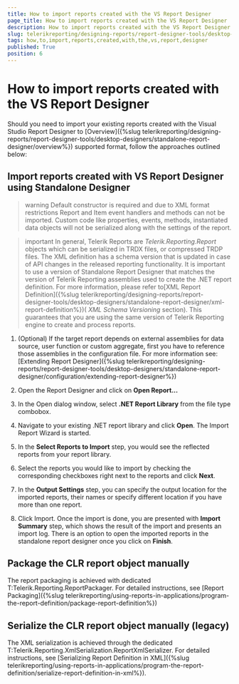 ```yaml
---
title: How to import reports created with the VS Report Designer
page_title: How to import reports created with the VS Report Designer | for Telerik Reporting Documentation
description: How to import reports created with the VS Report Designer
slug: telerikreporting/designing-reports/report-designer-tools/desktop-designers/standalone-report-designer/how-to-import-reports-created-with-the-vs-report-designer
tags: how,to,import,reports,created,with,the,vs,report,designer
published: True
position: 6
---
```


# How to import reports created with the VS Report Designer



Should you need to import your existing reports created with the Visual Studio Report Designer to [Overview]({%slug telerikreporting/designing-reports/report-designer-tools/desktop-designers/standalone-report-designer/overview%}) supported format, follow the approaches outlined below:
      

## Import reports created with VS Report Designer using Standalone Designer

>warning Default constructor is required and due to XML format restrictions Report and Item event handlers and methods can not be imported.
            Custom code like properties, events, methods, instantiated data objects will not be serialized along with the settings of the report.
>


>important In general, Telerik Reports are *Telerik.Reporting.Report* objects which can be serialized in TRDX files, or compressed TRDP files.
            The XML definition has a schema version that is updated in case of API changes in the released reporting functionality.
            It is important to use a version of Standalone Report Designer that matches the version of Telerik Reporting assemblies used to create the .NET report definition.
            For more information, please refer to[XML Report Definition]({%slug telerikreporting/designing-reports/report-designer-tools/desktop-designers/standalone-report-designer/xml-report-definition%})( *XML Schema Versioning* section).
            This guarantees that you are using the same version of Telerik Reporting engine to create and process reports.
>


1. (Optional) If the target report depends on external assemblies for data source, user function or custom aggregate, first you have to
              reference those assemblies in the configuration file. For more information see: [Extending Report Designer]({%slug telerikreporting/designing-reports/report-designer-tools/desktop-designers/standalone-report-designer/configuration/extending-report-designer%})

1. Open the Report Designer and click on __Open Report...__

1. In the Open dialog window, select __.NET Report Library__ from the file type combobox.
            

1. Navigate to your existing .NET report library and click __Open__. The Import Report Wizard is started.
            

1. In the __Select Reports to Import__ step, you would see the reflected reports from your report library.
            

1. Select the reports you would like to import by checking the corresponding checkboxes right next to the reports and click __Next__.
            

1. In the __Output Settings__ step, you can specify the output location for the imported reports, their names or specify different location if you have more than one report.
            

1. Click Import. Once the import is done, you are presented with __Import Summary__ step,
              which shows the result of the import and presents an import log. There is an option to open the imported reports
              in the standalone report designer once you click on __Finish__.
            

## Package the CLR report object manually

The report packaging is achieved with dedicated T:Telerik.Reporting.ReportPackager.
          For detailed instructions, see [Report Packaging]({%slug telerikreporting/using-reports-in-applications/program-the-report-definition/package-report-definition%})

## Serialize the CLR report object manually (legacy)

The XML serialization is achieved through the dedicated T:Telerik.Reporting.XmlSerialization.ReportXmlSerializer.
          For detailed instructions, see [Serializing Report Definition in XML]({%slug telerikreporting/using-reports-in-applications/program-the-report-definition/serialize-report-definition-in-xml%}).
        
